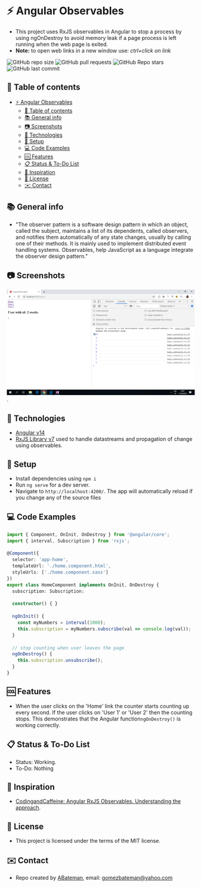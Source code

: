 # :zap: Angular Observables

* This project uses RxJS observables in Angular to stop a process by using ngOnDestroy to avoid memory leak if a page process is left running when the web page is exited.
* **Note:** to open web links in a new window use: _ctrl+click on link_

![GitHub repo size](https://img.shields.io/github/repo-size/AndrewJBateman/angular-observables?style=plastic)
![GitHub pull requests](https://img.shields.io/github/issues-pr/AndrewJBateman/angular-observables?style=plastic)
![GitHub Repo stars](https://img.shields.io/github/stars/AndrewJBateman/angular-observables?style=plastic)
![GitHub last commit](https://img.shields.io/github/last-commit/AndrewJBateman/angular-observables?style=plastic)

## :page_facing_up: Table of contents

* [:zap: Angular Observables](#zap-angular-observables)
  * [:page_facing_up: Table of contents](#page_facing_up-table-of-contents)
  * [:books: General info](#books-general-info)
  * [:camera: Screenshots](#camera-screenshots)
  * [:signal_strength: Technologies](#signal_strength-technologies)
  * [:floppy_disk: Setup](#floppy_disk-setup)
  * [:computer: Code Examples](#computer-code-examples)
  * [:cool: Features](#cool-features)
  * [:clipboard: Status & To-Do List](#clipboard-status--to-do-list)
  * [:clap: Inspiration](#clap-inspiration)
  * [:file_folder: License](#file_folder-license)
  * [:envelope: Contact](#envelope-contact)

## :books: General info

* "The observer pattern is a software design pattern in which an object, called the subject, maintains a list of its dependents, called observers, and notifies them automatically of any state changes, usually by calling one of their methods. It is mainly used to implement distributed event handling systems. Observables, help JavaScript as a language integrate the observer design pattern."

## :camera: Screenshots

![Example screenshot](./img/observables.png).

## :signal_strength: Technologies

* [Angular v14](https://angular.io/)
* [RxJS Library v7](https://angular.io/guide/rx-library) used to handle datastreams and propagation of change using observables.

## :floppy_disk: Setup

* Install dependencies using `npm i`
* Run `ng serve` for a dev server.
* Navigate to `http://localhost:4200/`. The app will automatically reload if you change any of the source files

## :computer: Code Examples

```typescript
import { Component, OnInit, OnDestroy } from '@angular/core';
import { interval, Subscription } from 'rxjs';

@Component({
  selector: 'app-home',
  templateUrl: './home.component.html',
  styleUrls: ['./home.component.sass']
})
export class HomeComponent implements OnInit, OnDestroy {
  subscription: Subscription;

  constructor() { }

  ngOnInit() {
    const myNumbers = interval(1000);
    this.subscription = myNumbers.subscribe(val => console.log(val));
  }

  // stop counting when user leaves the page
  ngOnDestroy() {
    this.subscription.unsubscribe();
  }
}

```

## :cool: Features

* When the user clicks on the 'Home' link the counter starts counting up every second. If the user clicks on 'User 1' or 'User 2' then the counting stops. This demonstrates that the Angular function`ngOnDestroy()` is working correctly.

## :clipboard: Status & To-Do List

* Status: Working.
* To-Do: Nothing

## :clap: Inspiration

* [CodingandCaffeine: Angular RxJS Observables. Understanding the approach](https://www.youtube.com/watch?v=R7Y8k8mHEeA).

## :file_folder: License

* This project is licensed under the terms of the MIT license.

## :envelope: Contact

* Repo created by [ABateman](https://github.com/AndrewJBateman), email: gomezbateman@yahoo.com

